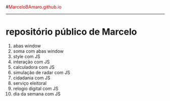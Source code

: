 <html lang="pt-br">
<head>
    <meta charset="UTF-8">
    <meta http-equiv="X-UA-Compatible" content="IE=edge">
    <meta name="viewport" content="width=device-width, initial-scale=1.0">
    <title>Document</title>
    <style>
        a#rep {
            color: #c70101;
            text-decoration: none;
            cursor: pointer;
        }
    </style>
</head>
<body>
    #<a href="https://github.com/MarceloBAmaro" id="rep" rel="external">MarceloBAmaro.github.io</a>
    <hr>
    <h1>repositório público de Marcelo</h1>
    <div>
        <ol id="JavaScript">
            <li>abas window</li>
            <li>soma com abas window</li>
            <li>style com JS</li>
            <li>interação com JS</li>
            <li>calculadora com JS</li>
            <li>simulação de radar com JS</li>
            <li>cidadania com JS</li>
            <li>serviço eleitoral</li>
            <li>relogio digital com JS</li>
            <li>dia da semana com JS</li>
        </ol>
    </div>
    <script>
        var JS = document.getElementById('JavaScript')
        JS.innerHTML = 'javascript'
        JS.addEventListener('mousemove', Java)
        function Java() {
            JS.innerHTML = ''
        }
    </script>
</body>
</html>
